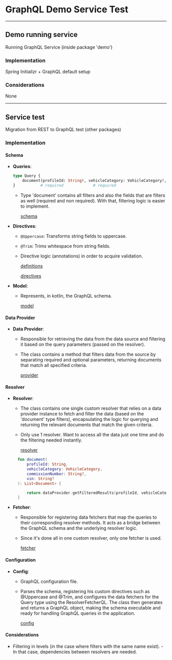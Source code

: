 # GraphQL Demo Service Test

** **

## Demo running service

Running GraphQL Service (inside package 'demo')

### Implementation

Spring Initializr + GraphQL default setup

### Considerations

None

** **

## Service test

Migration from REST to GraphQL test (other packages)

### Implementation

#### Schema

- **Queries**:
  ```graphql
  type Query {
      document(profileId: String!, vehicleCategory: VehicleCategory!, commissionNumber: String, vin: String): [Document]
  }           # required             # required                         # optional          # optional
    ```

    - Type 'document' contains all filters and also the fields that are filters as well (required and non required). With that, filtering logic is
  easier to implement.

      [schema](./model/schema.graphqls)


- **Directives**:
    - `@Uppercase`: Transforms string fields to uppercase.
    - `@Trim`: Trims whitespace from string fields.

    - Directive logic (annotations) in order to acquire validation.

        [definitions](./directives/DirectivesDefsQL.kt)

        [directives](./directives/DirectivesDefsQL.kt)


- **Model**:
    - Represents, in kotlin, the GraphQL schema.

      [model](./model/ModelQL.kt)

#### Data Provider

- **Data Provider**:
    - Responsible for retrieving the data from the data source and filtering it based on the query parameters (passed on the resolver).
    - The class contains a method that filters data from the source by separating required and optional parameters, returning documents that match all specified criteria.

      [provider](./data/DataProviderQL.kt)

#### Resolver

- **Resolver**:
    - The class contains one single custom resolver that relies on a data provider instance to fetch and filter the data (based on the 'document' type filters),
    encapsulating the logic for querying and returning the relevant documents that match the given criteria.
    - Only use 1 resolver. Want to access all the data just one time and do the filtering needed instantly.

      [resolver](./resolver/ResolverQL.kt)

  ```kt
    fun document(
        profileId: String,
        vehicleCategory: VehicleCategory,
        commissionNumber: String?,
        vin: String?
    ): List<Document> {

        return dataProvider.getFilteredResults(profileId, vehicleCategory, commissionNumber, vin).toMutableList()
    }
    ```


- **Fetcher**:
    - Responsible for registering data fetchers that map the queries to their corresponding resolver methods. It acts as a bridge between the GraphQL schema and the underlying resolver logic.
    - Since it's done all in one custom resolver, only one fetcher is used.

      [fetcher](./resolver/ResolverFetcherQL.kt)

#### Configuration

- **Config**:
    - GraphQL configuration file.
    - Parses the schema, registering his custom directives such as @Uppercase and @Trim, and configures the data fetchers
      for the Query type using the ResolverFetcherQL. The class then generates and returns a GraphQL object, making the schema executable and ready for handling GraphQL queries in the application.

      [config](./config/ConfigQL.kt)

#### Considerations

- Filtering in levels (in the case where filters with the same name exist). - In that case, dependencies between resolvers are needed.


